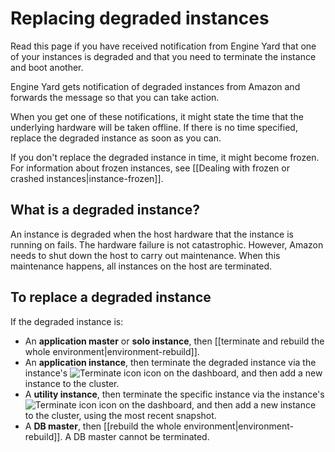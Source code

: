 # Replacing degraded instances

Read this page if you have received notification from Engine Yard that one of your instances is degraded and that you need to terminate the instance and boot another. 

Engine Yard gets notification of degraded instances from Amazon and forwards the message so that you can take action.

When you get one of these notifications, it might state the time that the underlying hardware will be taken offline. If there is no time specified, replace the degraded instance as soon as you can.

If you don't replace the degraded instance in time, it might become frozen. For information about frozen instances, see [[Dealing with frozen or crashed instances|instance-frozen]].

## What is a degraded instance?

An instance is degraded when the host hardware that the instance is running on fails. The hardware failure is not catastrophic. However, Amazon needs to shut down the host to carry out maintenance. When this maintenance happens, all instances on the host are terminated.

## To replace a degraded instance

If the degraded instance is:  

 * An **application master** or **solo instance**, then [[terminate and rebuild the whole environment|environment-rebuild]].  
 * An **application instance**, then terminate the degraded instance via the instance's ![Terminate icon](images/terminate.png) icon on the dashboard, and then add a new instance to the cluster.  
 * A **utility instance**, then terminate the specific instance via the instance's  ![Terminate icon](images/terminate.png) icon on the dashboard, and then add a new instance to the cluster, using the most recent snapshot.  
 * A **DB master**, then [[rebuild the whole environment|environment-rebuild]]. A DB master cannot be terminated.  
